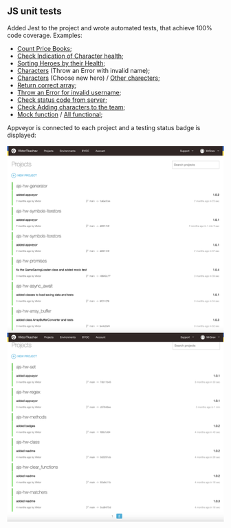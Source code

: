 ## JS unit tests

Added Jest to the project and wrote automated tests, that achieve 100% code coverage.
Examples:

- [Count Price Books](https://github.com/ViktorTkachev/ajs-test/blob/main/test/test.js);
- [Check Indication of Character health](https://github.com/ViktorTkachev/ajs-hw-clear_functions/blob/main/src/__tests__/health-indication-test.js);
- [Sorting Heroes by their Health](https://github.com/ViktorTkachev/ajs-hw-matchers/blob/main/src/__tests__/heroes-life-test.js);
- [Characters](https://github.com/ViktorTkachev/ajs-hw-class/blob/main/src/js/__tests__/characters-test.js) (Throw an Error with invalid name);
- [Characters](https://github.com/ViktorTkachev/ajs-hw-class/blob/main/src/js/__tests__/bowerman-test.js) (Choose new hero) / [Other charecters](https://github.com/ViktorTkachev/ajs-hw-class/tree/main/src/js/__tests__);
- [Return correct array](https://github.com/ViktorTkachev/ajs-hw-destructuring/blob/main/src/js/__tests__/app-test.js);
- [Throw an Error for invalid username](https://github.com/ViktorTkachev/ajs-hw-regex/blob/main/src/js/__tests__/app-test.js);
- [Check status code from server](https://github.com/ViktorTkachev/ajs-hw-map/blob/main/src/js/__tests__/app-test.js);
- [Check Adding characters to the team](https://github.com/ViktorTkachev/ajs-hw-set/blob/main/src/js/__tests__/app-test.js);
- [Mock function](https://github.com/ViktorTkachev/ajs-hw-promises/blob/main/src/js/__tests__/GameSavingLoader_reject-test.js) / [All functional](https://github.com/ViktorTkachev/ajs-hw-promises/tree/main/src/js/__tests__);

Appveyor is connected to each project and a testing status badge is displayed:

![Layout](./img/appveyor-01.png) ![Layout](./img/appveyor-02.png)

